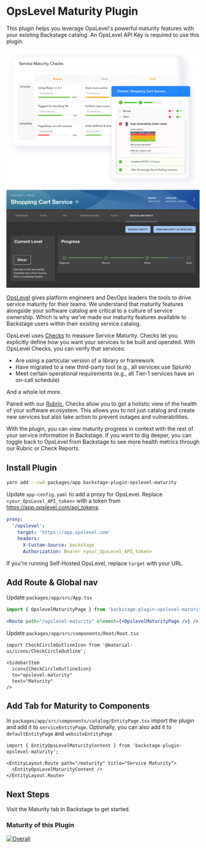 # OpsLevel Maturity Plugin

This plugin helps you leverage OpsLevel's powerful maturity features with your existing Backstage catalog. An OpsLevel API Key is required to use this plugin.

![](docs/rubric.png)
![](docs/maturity.jpg)

[OpsLevel](https://www.opslevel.com/) gives platform engineers and DevOps leaders the tools to drive service maturity for their teams. We understand that maturity features alongside your software catalog are critical to a culture of service ownership. Which is why we’ve made our maturity features available to Backstage users within their existing service catalog.

OpsLevel uses [Checks](https://www.opslevel.com/docs/getting-started-with-checks) to measure Service Maturity. Checks let you explicitly define how you want your services to be built and operated.
With OpsLevel Checks, you can verify that services:

- Are using a particular version of a library or framework
- Have migrated to a new third-party tool (e.g., all services use Splunk)
- Meet certain operational requirements (e.g., all Tier-1 services have an on-call schedule)

And a whole lot more.

Paired with our [Rubric](https://www.opslevel.com/docs/getting-started-with-rubrics), Checks allow you to get a holistic view of the health of your software ecosystem. This allows you to not just catalog and create new services but also take action to prevent outages and vulnerabilities.

With the plugin, you can view maturity progress in context with the rest of your service information in Backstage. If you want to dig deeper, you can toggle back to OpsLevel from Backstage to see more health metrics through our Rubric or Check Reports.

## Install Plugin

```bash
yarn add --cwd packages/app backstage-plugin-opslevel-maturity
```

Update `app-config.yaml` to add a proxy for OpsLevel. Replace `<your_OpsLevel_API_token>` with a token from https://app.opslevel.com/api_tokens.

```yaml
proxy:
  '/opslevel':
    target: 'https://app.opslevel.com'
    headers:
      X-Custom-Source: backstage
      Authorization: Bearer <your_OpsLevel_API_token>
```

If you're running Self-Hosted OpsLevel, replace `target` with your URL.

## Add Route & Global nav

Update `packages/app/src/App.tsx`

```jsx
import { OpslevelMaturityPage } from 'backstage-plugin-opslevel-maturity';
```

```jsx
<Route path="/opslevel-maturity" element={<OpslevelMaturityPage />} />
```

Update `packages/app/src/components/Root/Root.tsx`

```tsx
import CheckCircleOutlineIcon from '@material-ui/icons/CheckCircleOutline';
```

```tsx
<SidebarItem
  icon={CheckCircleOutlineIcon}
  to="opslevel-maturity"
  text="Maturity"
/>
```

## Add Tab for Maturity to Components

In `packages/app/src/components/catalog/EntityPage.tsx` import the plugin and add it to `serviceEntityPage`. Optionally, you can also add it to `defaultEntityPage` and `websiteEntityPage`

```tsx
import { EntityOpsLevelMaturityContent } from 'backstage-plugin-opslevel-maturity';
```

```tsx
<EntityLayout.Route path="/maturity" title="Service Maturity">
  <EntityOpsLevelMaturityContent />
</EntityLayout.Route>
```

## Next Steps

Visit the Maturity tab in Backstage to get started.

### Maturity of this Plugin

[![Overall](https://img.shields.io/endpoint?style=flat&url=https%3A%2F%2Fapp.opslevel.com%2Fapi%2Fservice_level%2FSX_5tBBV3PXtQcTEe4j6kGw_Sm0ys-piO0swtoWKCwo)](https://app.opslevel.com/services/backstage_plugin/maturity-report)
